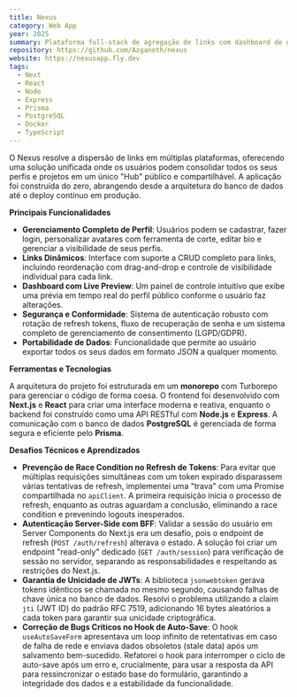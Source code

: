```yaml
---
title: Nexus
category: Web App
year: 2025
summary: Plataforma full-stack de agregação de links com dashboard de gerenciamento, autenticação segura e deploy contínuo.
repository: https://github.com/Azganoth/nexus
website: https://nexusapp.fly.dev
tags:
  - Next
  - React
  - Node
  - Express
  - Prisma
  - PostgreSQL
  - Docker
  - TypeScript
---
```


O Nexus resolve a dispersão de links em múltiplas plataformas, oferecendo uma solução unificada onde os usuários podem consolidar todos os seus perfis e projetos em um único "Hub" público e compartilhável. A aplicação foi construída do zero, abrangendo desde a arquitetura do banco de dados até o deploy contínuo em produção.

**Principais Funcionalidades**

- **Gerenciamento Completo de Perfil**: Usuários podem se cadastrar, fazer login, personalizar avatares com ferramenta de corte, editar bio e gerenciar a visibilidade de seus perfis.
- **Links Dinâmicos**: Interface com suporte a CRUD completo para links, incluindo reordenação com drag-and-drop e controle de visibilidade individual para cada link.
- **Dashboard com Live Preview**: Um painel de controle intuitivo que exibe uma prévia em tempo real do perfil público conforme o usuário faz alterações.
- **Segurança e Conformidade**: Sistema de autenticação robusto com rotação de refresh tokens, fluxo de recuperação de senha e um sistema completo de gerenciamento de consentimento (LGPD/GDPR).
- **Portabilidade de Dados**: Funcionalidade que permite ao usuário exportar todos os seus dados em formato JSON a qualquer momento.

**Ferramentas e Tecnologias**

A arquitetura do projeto foi estruturada em um **monorepo** com Turborepo para gerenciar o código de forma coesa. O frontend foi desenvolvido com **Next.js** e **React** para criar uma interface moderna e reativa, enquanto o backend foi construído como uma API RESTful com **Node.js** e **Express**. A comunicação com o banco de dados **PostgreSQL** é gerenciada de forma segura e eficiente pelo **Prisma**.

**Desafios Técnicos e Aprendizados**

- **Prevenção de Race Condition no Refresh de Tokens**: Para evitar que múltiplas requisições simultâneas com um token expirado disparassem várias tentativas de refresh, implementei uma "trava" com uma Promise compartilhada no `apiClient`. A primeira requisição inicia o processo de refresh, enquanto as outras aguardam a conclusão, eliminando a race condition e prevenindo logouts inesperados.
- **Autenticação Server-Side com BFF**: Validar a sessão do usuário em Server Components do Next.js era um desafio, pois o endpoint de refresh (`POST /auth/refresh`) alterava o estado. A solução foi criar um endpoint "read-only" dedicado (`GET /auth/session`) para verificação de sessão no servidor, separando as responsabilidades e respeitando as restrições do Next.js.
- **Garantia de Unicidade de JWTs**: A biblioteca `jsonwebtoken` gerava tokens idênticos se chamada no mesmo segundo, causando falhas de chave única no banco de dados. Resolvi o problema utilizando a claim `jti` (JWT ID) do padrão RFC 7519, adicionando 16 bytes aleatórios a cada token para garantir sua unicidade criptográfica.
- **Correção de Bugs Críticos no Hook de Auto-Save**: O hook `useAutoSaveForm` apresentava um loop infinito de retentativas em caso de falha de rede e enviava dados obsoletos (stale data) após um salvamento bem-sucedido. Refatorei o hook para interromper o ciclo de auto-save após um erro e, crucialmente, para usar a resposta da API para ressincronizar o estado base do formulário, garantindo a integridade dos dados e a estabilidade da funcionalidade.
